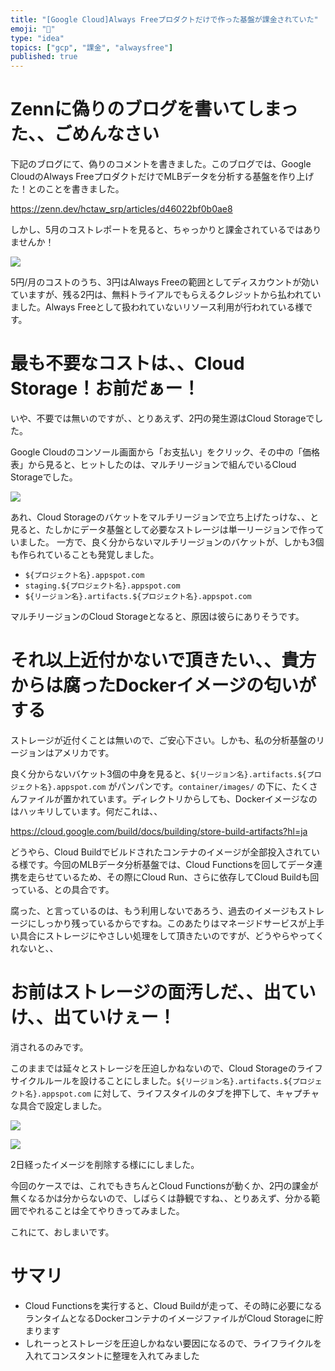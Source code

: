 ```yaml
---
title: "[Google Cloud]Always Freeプロダクトだけで作った基盤が課金されていた"
emoji: "😤"
type: "idea"
topics: ["gcp", "課金", "alwaysfree"]
published: true
---
```


# Zennに偽りのブログを書いてしまった、、ごめんなさい

下記のブログにて、偽りのコメントを書きました。このブログでは、Google CloudのAlways FreeプロダクトだけでMLBデータを分析する基盤を作り上げた！とのことを書きました。

https://zenn.dev/hctaw_srp/articles/d46022bf0b0ae8

しかし、5月のコストレポートを見ると、ちゃっかりと課金されているではありませんか！

![](https://storage.googleapis.com/zenn-user-upload/01c9977dde0a2565d7d0a1b1.png)

5円/月のコストのうち、3円はAlways Freeの範囲としてディスカウントが効いていますが、残る2円は、無料トライアルでもらえるクレジットから払われていました。Always Freeとして扱われていないリソース利用が行われている様です。

# 最も不要なコストは、、Cloud Storage！お前だぁー！

いや、不要では無いのですが、、とりあえず、2円の発生源はCloud Storageでした。

Google Cloudのコンソール画面から「お支払い」をクリック、その中の「価格表」から見ると、ヒットしたのは、マルチリージョンで組んでいるCloud Storageでした。

![](https://storage.googleapis.com/zenn-user-upload/34a0c208e8c80e633c51e26e.png)

あれ、Cloud Storageのバケットをマルチリージョンで立ち上げたっけな、、と見ると、たしかにデータ基盤として必要なストレージは単一リージョンで作っていました。
一方で、良く分からないマルチリージョンのバケットが、しかも3個も作られていることも発覚しました。

- `${プロジェクト名}.appspot.com`
- `staging.${プロジェクト名}.appspot.com`
- `${リージョン名}.artifacts.${プロジェクト名}.appspot.com`

マルチリージョンのCloud Storageとなると、原因は彼らにありそうです。

# それ以上近付かないで頂きたい、、貴方からは腐ったDockerイメージの匂いがする

ストレージが近付くことは無いので、ご安心下さい。しかも、私の分析基盤のリージョンはアメリカです。

良く分からないバケット3個の中身を見ると、`${リージョン名}.artifacts.${プロジェクト名}.appspot.com` がパンパンです。`container/images/` の下に、たくさんファイルが置かれています。ディレクトリからしても、Dockerイメージなのはハッキリしています。何だこれは、、

https://cloud.google.com/build/docs/building/store-build-artifacts?hl=ja

どうやら、Cloud Buildでビルドされたコンテナのイメージが全部投入されている様です。今回のMLBデータ分析基盤では、Cloud Functionsを回してデータ連携を走らせているため、その際にCloud Run、さらに依存してCloud Buildも回っている、との具合です。

腐った、と言っているのは、もう利用しないであろう、過去のイメージもストレージにしっかり残っているからですね。このあたりはマネージドサービスが上手い具合にストレージにやさしい処理をして頂きたいのですが、どうやらやってくれないと、、

# お前はストレージの面汚しだ、、出ていけ、、出ていけぇー！

消されるのみです。

このままでは延々とストレージを圧迫しかねないので、Cloud Storageのライフサイクルルールを設けることにしました。`${リージョン名}.artifacts.${プロジェクト名}.appspot.com` に対して、ライフスタイルのタブを押下して、キャプチャな具合で設定しました。

![](https://storage.googleapis.com/zenn-user-upload/88460872f689d68cf6cb03ee.png)

![](https://storage.googleapis.com/zenn-user-upload/b1bc496adca19869a20b2418.png)

2日経ったイメージを削除する様ににしました。

今回のケースでは、これでもきちんとCloud Functionsが動くか、2円の課金が無くなるかは分からないので、しばらくは静観ですね、、とりあえず、分かる範囲でやれることは全てやりきってみました。

これにて、おしまいです。

# サマリ

- Cloud Functionsを実行すると、Cloud Buildが走って、その時に必要になるランタイムとなるDockerコンテナのイメージファイルがCloud Storageに貯まります
- しれーっとストレージを圧迫しかねない要因になるので、ライフライクルを入れてコンスタントに整理を入れてみました